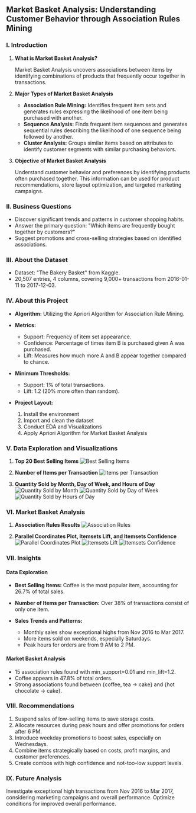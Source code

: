 ## Market Basket Analysis: Understanding Customer Behavior through Association Rules Mining

### I. Introduction

1. **What is Market Basket Analysis?**
   
   Market Basket Analysis uncovers associations between items by identifying combinations of products that frequently occur together in transactions.

2. **Major Types of Market Basket Analysis**

   - **Association Rule Mining:** Identifies frequent item sets and generates rules expressing the likelihood of one item being purchased with another.
   - **Sequence Analysis:** Finds frequent item sequences and generates sequential rules describing the likelihood of one sequence being followed by another.
   - **Cluster Analysis:** Groups similar items based on attributes to identify customer segments with similar purchasing behaviors.

3. **Objective of Market Basket Analysis**

   Understand customer behavior and preferences by identifying products often purchased together. This information can be used for product recommendations, store layout optimization, and targeted marketing campaigns.

### II. Business Questions

   - Discover significant trends and patterns in customer shopping habits.
   - Answer the primary question: "Which items are frequently bought together by customers?"
   - Suggest promotions and cross-selling strategies based on identified associations.

### III. About the Dataset

   - Dataset: "The Bakery Basket" from Kaggle.
   - 20,507 entries, 4 columns, covering 9,000+ transactions from 2016-01-11 to 2017-12-03.

### IV. About this Project

   - **Algorithm:** Utilizing the Apriori Algorithm for Association Rule Mining.
   - **Metrics:**
     - Support: Frequency of item set appearance.
     - Confidence: Percentage of times item B is purchased given A was purchased.
     - Lift: Measures how much more A and B appear together compared to chance.

   - **Minimum Thresholds:**
     - Support: 1% of total transactions.
     - Lift: 1.2 (20% more often than random).

   - **Project Layout:**
     1. Install the environment
     2. Import and clean the dataset
     3. Conduct EDA and Visualizations
     4. Apply Apriori Algorithm for Market Basket Analysis

### V. Data Exploration and Visualizations

   1. **Top 20 Best Selling Items**
      ![Best Selling Items](link_to_image1)

   2. **Number of Items per Transaction**
      ![Items per Transaction](link_to_image2)

   3. **Quantity Sold by Month, Day of Week, and Hours of Day**
      ![Quantity Sold by Month](link_to_image3)
      ![Quantity Sold by Day of Week](link_to_image4)
      ![Quantity Sold by Hours of Day](link_to_image5)

### VI. Market Basket Analysis

   1. **Association Rules Results**
      ![Association Rules](link_to_image6)

   2. **Parallel Coordinates Plot, Itemsets Lift, and Itemsets Confidence**
      ![Parallel Coordinates Plot](link_to_image7)
      ![Itemsets Lift](link_to_image8)
      ![Itemsets Confidence](link_to_image9)

### VII. Insights

#### Data Exploration

   - **Best Selling Items:**
     Coffee is the most popular item, accounting for 26.7% of total sales.
   
   - **Number of Items per Transaction:**
     Over 38% of transactions consist of only one item.

   - **Sales Trends and Patterns:**
     - Monthly sales show exceptional highs from Nov 2016 to Mar 2017.
     - More items sold on weekends, especially Saturdays.
     - Peak hours for orders are from 9 AM to 2 PM.

#### Market Basket Analysis

   - 15 association rules found with min_support=0.01 and min_lift=1.2.
   - Coffee appears in 47.8% of total orders.
   - Strong associations found between {coffee, tea -> cake} and {hot chocolate -> cake}.

### VIII. Recommendations

   1. Suspend sales of low-selling items to save storage costs.
   2. Allocate resources during peak hours and offer promotions for orders after 6 PM.
   3. Introduce weekday promotions to boost sales, especially on Wednesdays.
   4. Combine items strategically based on costs, profit margins, and customer preferences.
   5. Create combos with high confidence and not-too-low support levels.

### IX. Future Analysis

   Investigate exceptional high transactions from Nov 2016 to Mar 2017, considering marketing campaigns and overall performance. Optimize conditions for improved overall performance.
